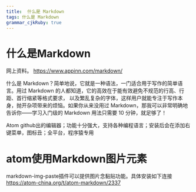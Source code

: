 ```yaml
---
title:  什么是 Markdown
tags: 什么是 Markdown
grammar_cjkRuby: true
---
```

# 什么是Markdown
网上资料。
https://www.appinn.com/markdown/

什么是 Markdown？简单地说，它就是一种语法，一门适合用于写作的简单语言。用过 Markdown 的人都知道，它的高效在于能有效避免不规范的行高、行距、首行缩紧等格式要求，
以及繁乱复杂的字体，这样用户就能专注于写作本身，抛开杂项带来的烦恼。如果你从来没用过 Markdown，那我可以非常明确地告诉你——学习入门级的 Markdown 用法只需要
10 分钟，就足够了！


Atom github出的编辑器；功能十分强大，支持各种编程语言；安装后会在添加右键菜单，图标丑；全平台，程序猿专用

# atom使用Markdown图片元素

markdown-img-paste插件可以提供图片念黏贴功能。具体安装如下连接
https://atom-china.org/t/atom-markdown/2337
